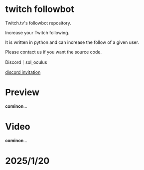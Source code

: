 # twitch followbot
Twitch.tv's followbot repository.

Increase your Twitch following.

It is written in python and can increase the follow of a given user.

Please contact us if you want the source code.

Discord｜sol_oculus

[discord invitation](https://discord.gg/gUGmD77t4A)


# Preview
𝐜𝐨𝐦𝐢𝐧𝐨𝐧...

# Video
𝐜𝐨𝐦𝐢𝐧𝐨𝐧...

# 2025/1/20

